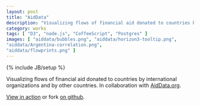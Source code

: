 ```yaml
---
layout: post
title: "AidData"
description: "Visualizing flows of financial aid donated to countries by international organizations and by other countries. In collaboration with AidData.org."
category: works
tags: [ "D3", "node.js", "CoffeeScript", "Postgres" ]
images: [ "aiddata/bubbles.png", "aiddata/horizon3-tooltip.png",
"aiddata/Argentina-correlation.png",
"aiddata/flowprints.png" ]
---
```

{% include JB/setup %}


Visualizing flows of financial aid donated to countries by international organizations and by other countries. In collaboration with [AidData.org](http://aiddata.org).

 [View in action](http://diuf.unifr.ch/diva/viz/aid/) or fork [on github](https://github.com/ilyabo/aiddata).
